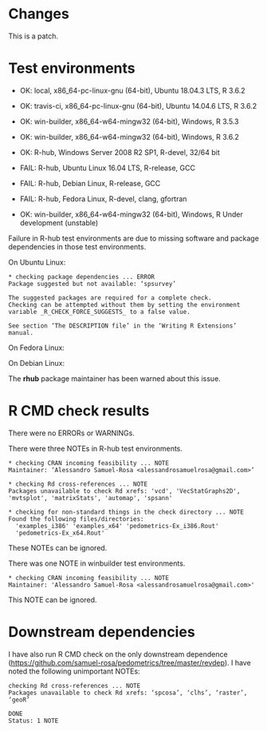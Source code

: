 # Changes

This is a patch.

# Test environments

* OK: local, x86_64-pc-linux-gnu (64-bit), Ubuntu 18.04.3 LTS, R 3.6.2

* OK: travis-ci, x86_64-pc-linux-gnu (64-bit), Ubuntu 14.04.6 LTS, R 3.6.2
* OK: win-builder, x86_64-w64-mingw32 (64-bit), Windows, R 3.5.3
* OK: win-builder, x86_64-w64-mingw32 (64-bit), Windows, R 3.6.2
* OK: R-hub, Windows Server 2008 R2 SP1, R-devel, 32/64 bit
* FAIL: R-hub, Ubuntu Linux 16.04 LTS, R-release, GCC
* FAIL: R-hub, Debian Linux, R-release, GCC
* FAIL: R-hub, Fedora Linux, R-devel, clang, gfortran

* OK: win-builder, x86_64-w64-mingw32 (64-bit), Windows, R Under development (unstable)

Failure in R-hub test environments are due to missing software and package dependencies in those test
environments.

On Ubuntu Linux:

```
* checking package dependencies ... ERROR
Package suggested but not available: ‘spsurvey’

The suggested packages are required for a complete check.
Checking can be attempted without them by setting the environment
variable _R_CHECK_FORCE_SUGGESTS_ to a false value.

See section ‘The DESCRIPTION file’ in the ‘Writing R Extensions’
manual.
```

On Fedora Linux:


On Debian Linux:



The __rhub__ package maintainer has been warned about this issue.

# R CMD check results

There were no ERRORs or WARNINGs.

There were three NOTEs in R-hub test environments.

```
* checking CRAN incoming feasibility ... NOTE
Maintainer: ‘Alessandro Samuel-Rosa <alessandrosamuelrosa@gmail.com>’

* checking Rd cross-references ... NOTE
Packages unavailable to check Rd xrefs: 'vcd', 'VecStatGraphs2D', 'mvtsplot', 'matrixStats', 'automap', 'spsann'

* checking for non-standard things in the check directory ... NOTE
Found the following files/directories:
  'examples_i386' 'examples_x64' 'pedometrics-Ex_i386.Rout'
  'pedometrics-Ex_x64.Rout'
```

These NOTEs can be ignored.

There was one NOTE in winbuilder test environments.

```
* checking CRAN incoming feasibility ... NOTE
Maintainer: 'Alessandro Samuel-Rosa <alessandrosamuelrosa@gmail.com>'
```

This NOTE can be ignored.

# Downstream dependencies

I have also run R CMD check on the only downstream dependence
(https://github.com/samuel-rosa/pedometrics/tree/master/revdep). I have noted
the following unimportant NOTEs:

```
checking Rd cross-references ... NOTE
Packages unavailable to check Rd xrefs: ‘spcosa’, ‘clhs’, ‘raster’, ‘geoR’
```
```
DONE
Status: 1 NOTE
```
